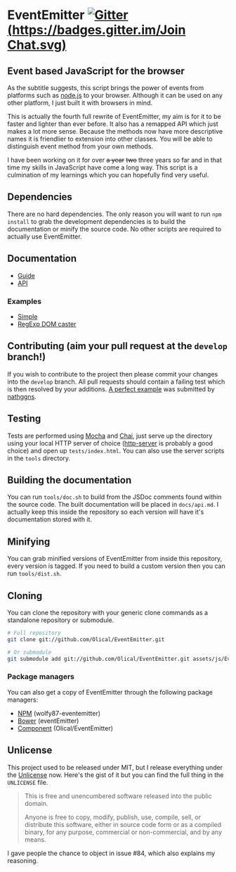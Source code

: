 # EventEmitter [![Gitter](https://badges.gitter.im/Join Chat.svg)][gitter]

## Event based JavaScript for the browser

As the subtitle suggests, this script brings the power of events from platforms such as [node.js][] to your browser. Although it can be used on any other platform, I just built it with browsers in mind.

This is actually the fourth full rewrite of EventEmitter, my aim is for it to be faster and lighter than ever before. It also has a remapped API which just makes a lot more sense. Because the methods now have more descriptive names it is friendlier to extension into other classes. You will be able to distinguish event method from your own methods.

I have been working on it for over ~~a year~~ ~~two~~ three years so far and in that time my skills in JavaScript have come a long way. This script is a culmination of my learnings which you can hopefully find very useful.

## Dependencies

There are no hard dependencies. The only reason you will want to run `npm install` to grab the development dependencies is to build the documentation or minify the source code. No other scripts are required to actually use EventEmitter.

## Documentation

 * [Guide][]
 * [API][]

### Examples

 * [Simple][]
 * [RegExp DOM caster][]

## Contributing (aim your pull request at the `develop` branch!)

If you wish to contribute to the project then please commit your changes into the `develop` branch. All pull requests should contain a failing test which is then resolved by your additions. [A perfect example][example] was submitted by [nathggns][].

## Testing

Tests are performed using [Mocha][] and [Chai][], just serve up the directory using your local HTTP server of choice ([http-server][] is probably a good choice) and open up `tests/index.html`. You can also use the server scripts in the `tools` directory.

## Building the documentation

You can run `tools/doc.sh` to build from the JSDoc comments found within the source code. The built documentation will be placed in `docs/api.md`. I actually keep this inside the repository so each version will have it's documentation stored with it.

## Minifying

You can grab minified versions of EventEmitter from inside this repository, every version is tagged. If you need to build a custom version then you can run `tools/dist.sh`.

## Cloning

You can clone the repository with your generic clone commands as a standalone repository or submodule.

```bash
# Full repository
git clone git://github.com/Olical/EventEmitter.git

# Or submodule
git submodule add git://github.com/Olical/EventEmitter.git assets/js/EventEmitter
```

### Package managers

You can also get a copy of EventEmitter through the following package managers:
 * [NPM][] (wolfy87-eventemitter)
 * [Bower][] (eventEmitter)
 * [Component][] (Olical/EventEmitter)

## Unlicense

This project used to be released under MIT, but I release everything under the [Unlicense][] now. Here's the gist of it but you can find the full thing in the `UNLICENSE` file.

>This is free and unencumbered software released into the public domain.
>
>Anyone is free to copy, modify, publish, use, compile, sell, or distribute this software, either in source code form or as a compiled binary, for any purpose, commercial or non-commercial, and by any means.

I gave people the chance to object in issue #84, which also explains my reasoning.

[guide]: https://github.com/Wolfy87/EventEmitter/blob/master/docs/guide.md
[api]: https://github.com/Olical/EventEmitter/blob/master/docs/api.md
[simple]: https://jsfiddle.net/Wolfy87/qXQu9/
[regexp dom caster]: https://jsfiddle.net/Wolfy87/JqRvS/
[npm]: https://npmjs.org/
[bower]: https://bower.io/
[component]: https://github.com/component/component
[mocha]: https://visionmedia.github.io/mocha/
[chai]: https://chaijs.com/
[issues]: https://github.com/Olical/EventEmitter/issues
[example]: https://github.com/Olical/EventEmitter/pull/46
[nathggns]: https://github.com/nathggns
[http-server]: https://www.npmjs.org/package/http-server
[node.js]: https://nodejs.org/
[gitter]: https://gitter.im/Olical/EventEmitter?utm_source=badge&utm_medium=badge&utm_campaign=pr-badge&utm_content=badge
[unlicense]: https://unlicense.org/
